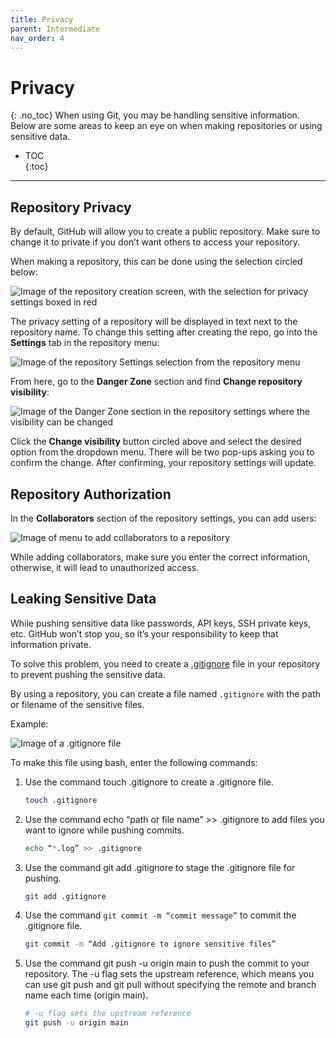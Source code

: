 ```yaml
---
title: Privacy
parent: Intermediate
nav_order: 4
---
```

# Privacy
{: .no_toc}
When using Git, you may be handling sensitive information. Below are some areas to keep an eye on when making repositories or using sensitive data.

- TOC  
{:toc}

---

## Repository Privacy
By default, GitHub will allow you to create a public repository. Make sure to change it to private if you don’t want others to access your repository. 

When making a repository, this can be done using the selection circled below:

![Image of the repository creation screen, with the selection for privacy settings boxed in red](/guide-to-git/assets/images/repo-privacy-creation.png)

The privacy setting of a repository will be displayed in text next to the repository name. To change this setting after creating the repo, go into the **Settings** tab in the repository menu:

![Image of the repository Settings selection from the repository menu](/guide-to-git/assets/images/repo-settings.png)

From here, go to the **Danger Zone** section and find **Change repository visibility**:

![Image of the Danger Zone section in the repository settings where the visibility can be changed](/guide-to-git/assets/images/change-visbility.png)

Click the **Change visibility** button circled above and select the desired option from the dropdown menu. There will be two pop-ups asking you to confirm the change. After confirming, your repository settings will update.

## Repository Authorization
In the **Collaborators** section of the repository settings, you can add users:

![Image of menu to add collaborators to a repository](/guide-to-git/assets/images/add-users.png)

While adding collaborators, make sure you enter the correct information, otherwise, it will lead to unauthorized access. 

## Leaking Sensitive Data
While pushing sensitive data like passwords, API keys, SSH private keys, etc. GitHub won’t stop you, so it’s your responsibility to keep that information private.

To solve this problem, you need to create a [.gitignore](https://sophia-nunez.github.io/guide-to-git/docs/intermediate/git-files.html#gitignore) file in your repository to prevent pushing the sensitive data.

By using a repository, you can create a file named `.gitignore` with the path or filename of the sensitive files.

Example:

![Image of a .gitignore file](/guide-to-git/assets/images/gitignore.png)

To make this file using bash, enter the following commands:
1. Use the command touch .gitignore to create a .gitignore file.
    ```bash
    touch .gitignore
    ```
2. Use the command echo “path or file name” >> .gitignore to add files you want to ignore while pushing commits.
    ```bash
    echo “*.log” >> .gitignore
    ```
3. Use the command git add .gitignore to stage the .gitignore file for pushing.
    ```bash
    git add .gitignore
    ```
4. Use the command `git commit -m “commit message”` to commit the .gitignore file.
    ```bash
    git commit -m “Add .gitignore to ignore sensitive files”
    ```
5. Use the command git push -u origin main to push the commit to your repository. The -u flag sets the upstream reference, which means you can use git push and git pull without specifying the remote and branch name each time (origin main).
    ```bash
    # -u flag sets the upstream reference
    git push -u origin main
    ```

